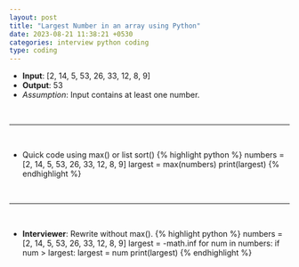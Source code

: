 ```yaml
---
layout: post
title: "Largest Number in an array using Python"
date: 2023-08-21 11:38:21 +0530
categories: interview python coding
type: coding
---
```


- **Input**: [2, 14, 5, 53, 26, 33, 12, 8, 9]
- **Output**: 53
- *Assumption*: Input contains at least one number.
<p>&nbsp;</p><hr/><p>&nbsp;</p>

- Quick code using max() or list sort()
{% highlight python %}
numbers = [2, 14, 5, 53, 26, 33, 12, 8, 9]
largest = max(numbers)
print(largest)
{% endhighlight %}
<p>&nbsp;</p><hr/><p>&nbsp;</p>

- **Interviewer**: Rewrite without max().
{% highlight python %}
numbers = [2, 14, 5, 53, 26, 33, 12, 8, 9]
largest = -math.inf
for num in numbers:
    if num > largest:
        largest = num
print(largest)
{% endhighlight %}
